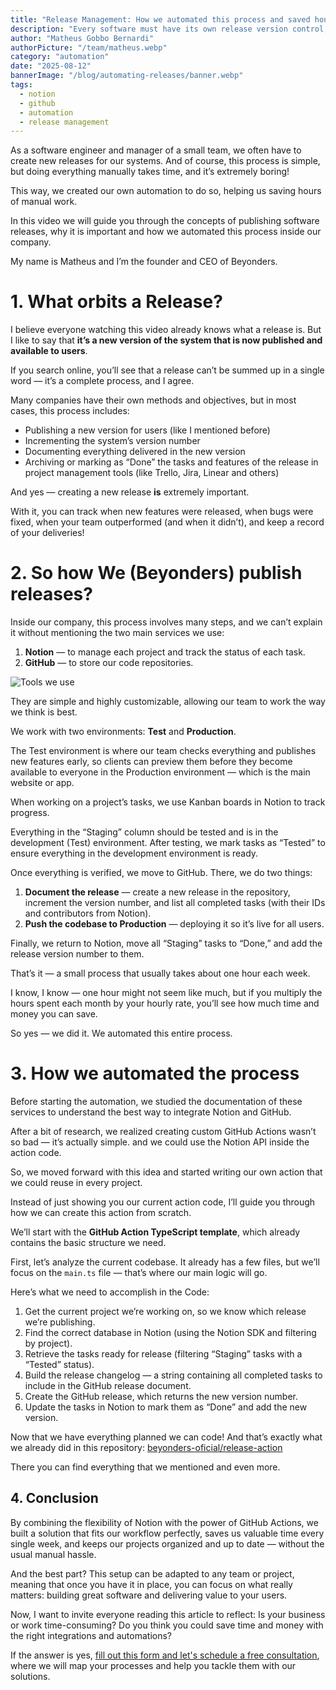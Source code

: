 ```yaml
---
title: "Release Management: How we automated this process and saved hours of work"
description: "Every software must have its own release version control, and here isnt different. In this post we will take a look in how we automated this process inside our company."
author: "Matheus Gobbo Bernardi"
authorPicture: "/team/matheus.webp"
category: "automation"
date: "2025-08-12"
bannerImage: "/blog/automating-releases/banner.webp"
tags:
  - notion
  - github
  - automation
  - release management
---
```


As a software engineer and manager of a small team, we often have to create new releases for our systems. And of course, this process is simple, but doing everything manually takes time, and it’s extremely boring!

This way, we created our own automation to do so, helping us saving hours of manual work.

In this video we will guide you through the concepts of publishing software releases, why it is important and how we automated this process inside our company.

My name is Matheus and I’m the founder and CEO of Beyonders.

# 1. What orbits a Release?

I believe everyone watching this video already knows what a release is. But I like to say that **it’s a new version of the system that is now published and available to users**.

If you search online, you’ll see that a release can’t be summed up in a single word — it’s a complete process, and I agree.

Many companies have their own methods and objectives, but in most cases, this process includes:

- Publishing a new version for users (like I mentioned before)
- Incrementing the system’s version number
- Documenting everything delivered in the new version
- Archiving or marking as “Done” the tasks and features of the release in project management tools (like Trello, Jira, Linear and others)

And yes — creating a new release **is** extremely important.

With it, you can track when new features were released, when bugs were fixed, when your team outperformed (and when it didn’t), and keep a record of your deliveries!



# 2. So how We (Beyonders) publish releases?

Inside our company, this process involves many steps, and we can’t explain it without mentioning the two main services we use:

1. **Notion** — to manage each project and track the status of each task.
2. **GitHub** — to store our code repositories.

![Tools we use](/blog/automating-releases/tools.webp "Tools we use")


They are simple and highly customizable, allowing our team to work the way we think is best.

We work with two environments: **Test** and **Production**.

The Test environment is where our team checks everything and publishes new features early, so clients can preview them before they become available to everyone in the Production environment — which is the main website or app.

When working on a project’s tasks, we use Kanban boards in Notion to track progress.

Everything in the “Staging” column should be tested and is in the development (Test) environment. After testing, we mark tasks as “Tested” to ensure everything in the development environment is ready.

Once everything is verified, we move to GitHub. There, we do two things:

1. **Document the release** — create a new release in the repository, increment the version number, and list all completed tasks (with their IDs and contributors from Notion).
2. **Push the codebase to Production** — deploying it so it’s live for all users.

Finally, we return to Notion, move all “Staging” tasks to “Done,” and add the release version number to them.

That’s it — a small process that usually takes about one hour each week.

I know, I know — one hour might not seem like much, but if you multiply the hours spent each month by your hourly rate, you’ll see how much time and money you can save.

So yes — we did it. We automated this entire process.

# 3. How we automated the process

Before starting the automation, we studied the documentation of these services to understand the best way to integrate Notion and GitHub.

After a bit of research, we realized creating custom GitHub Actions wasn’t so bad — it’s actually simple. and we could use the Notion API inside the action code.

So, we moved forward with this idea and started writing our own action that we could reuse in every project.

Instead of just showing you our current action code, I’ll guide you through how we can create this action from scratch.

We’ll start with the **GitHub Action TypeScript template**, which already contains the basic structure we need.

First, let’s analyze the current codebase. It already has a few files, but we’ll focus on the `main.ts` file — that’s where our main logic will go.

Here’s what we need to accomplish in the Code:

1. Get the current project we’re working on, so we know which release we’re publishing.
2. Find the correct database in Notion (using the Notion SDK and filtering by project).
3. Retrieve the tasks ready for release (filtering “Staging” tasks with a “Tested” status).
4. Build the release changelog — a string containing all completed tasks to include in the GitHub release document.
5. Create the GitHub release, which returns the new version number.
6. Update the tasks in Notion to mark them as “Done” and add the new version.

Now that we have everything planned we can code! And that’s exactly what we already did in this repository: [beyonders-oficial/release-action](https://github.com/beyonders-oficial/release-action)

There you can find everything that we mentioned and even more. 

## 4. Conclusion

By combining the flexibility of Notion with the power of GitHub Actions, we built a solution that fits our workflow perfectly, saves us valuable time every single week, and keeps our projects organized and up to date — without the usual manual hassle.

And the best part? This setup can be adapted to any team or project, meaning that once you have it in place, you can focus on what really matters: building great software and delivering value to your users.

Now, I want to invite everyone reading this article to reflect: Is your business or work time-consuming? Do you think you could save time and money with the right integrations and automations?

If the answer is yes, [fill out this form and let's schedule a free consultation](https://app.pipefy.com/public/form/VeI1xD1y), where we will map your processes and help you tackle them with our solutions.